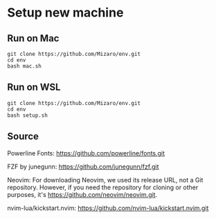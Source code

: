 # Setup new machine

## Run on Mac

```
git clone https://github.com/Mizaro/env.git
cd env
bash mac.sh
```

## Run on WSL

```
git clone https://github.com/Mizaro/env.git
cd env
bash setup.sh
```

## Source

Powerline Fonts: https://github.com/powerline/fonts.git

FZF by junegunn: https://github.com/junegunn/fzf.git

Neovim: For downloading Neovim, we used its release URL, not a Git repository. However, if you need the repository for cloning or other purposes, it's https://github.com/neovim/neovim.git.

nvim-lua/kickstart.nvim: https://github.com/nvim-lua/kickstart.nvim.git
